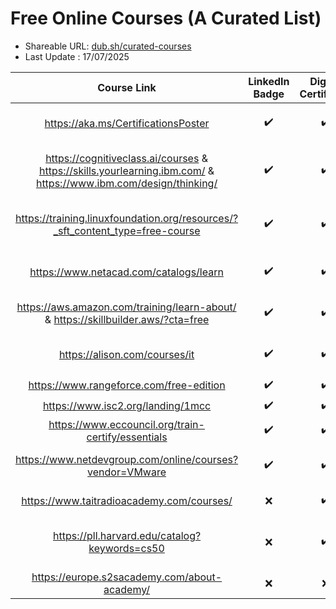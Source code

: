 # Free Online Courses (A Curated List)

- Shareable URL: [dub.sh/curated-courses](https://dub.sh/curated-courses)
- Last Update : 17/07/2025

| Course Link | LinkedIn Badge  | Digital Certificate | Certificate Cost | Provider | Topic(s) |
|     :---:    |     :---:      |     :---:     |     :---:     |     :---:     |     :---:     |
| https://aka.ms/CertificationsPoster| :heavy_check_mark: | :heavy_check_mark: | Free | Microsoft | Systems Administration, AI, Data |
| https://cognitiveclass.ai/courses & https://skills.yourlearning.ibm.com/ & https://www.ibm.com/design/thinking/ | :heavy_check_mark: | :heavy_check_mark: | Free | IBM  | Data Analysis, AI, Software Development & More |
| https://training.linuxfoundation.org/resources/?_sft_content_type=free-course| :heavy_check_mark: | :heavy_check_mark: | Free | The Linux Foundation  | CyberSec, Systen Administration, Linux |
| https://www.netacad.com/catalogs/learn | :heavy_check_mark: | :heavy_check_mark: | Free / Paid | Cisco  | CyberSec, Network Engineering |
| https://aws.amazon.com/training/learn-about/ & https://skillbuilder.aws/?cta=free | :heavy_check_mark: | :heavy_check_mark: | Free / Paid | Amazon (AWS)  | Network Engineering, Cloud, DevOps |
| https://alison.com/courses/it | :heavy_check_mark: | :heavy_check_mark: | Free | Alison  | CyberSec, Programming, Linux & More |
| https://www.rangeforce.com/free-edition | :heavy_check_mark: | :heavy_check_mark: | Free | Rangeforce  | CyberSec |
| https://www.isc2.org/landing/1mcc | :heavy_check_mark: | :heavy_check_mark: | Free / Paid | ISC2 | CyberSec |
| https://www.eccouncil.org/train-certify/essentials | :heavy_check_mark: | :heavy_check_mark: | Free | EC Council  | CyberSec |
| https://www.netdevgroup.com/online/courses?vendor=VMware | :heavy_check_mark: | :heavy_check_mark: | Free | VMWare & NetDevGroup  | Virtualization, CyberSec, Linux |
| https://www.taitradioacademy.com/courses/| :x: | :heavy_check_mark: | Free | Tait Communications  | Radio & Telecom |
| https://pll.harvard.edu/catalog?keywords=cs50 | :x: | :heavy_check_mark: | Free / Paid | Harvard  | Computer Science, Software Development |
| https://europe.s2sacademy.com/about-academy/ | :x: | :x: | Free | Accenture  | CV Building, Soft Skills |
